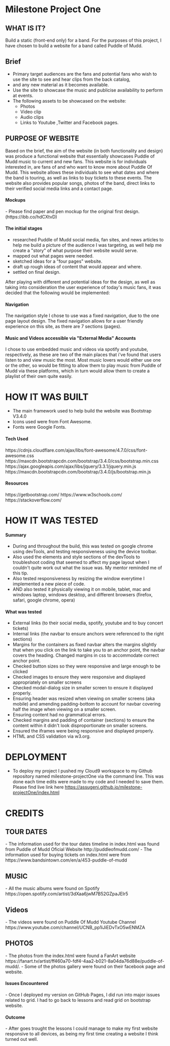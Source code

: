 <h1> Milestone Project One </h1>


 <h2>WHAT IS IT?</h2>
 
Build a static (front-end only) for a band. For the purposes of this project, I have chosen to build a website for 
a band called Puddle of Mudd. 

<h2>Brief</h2>

- Primary target audiences are the fans and potential fans who wish to use the site to see and hear clips from the back catalog, 
- and any new material as it becomes available.
- Use the site to showcase the music and publicise availability to perform at events.
- The following assets to be showcased on the website:
    - Photos
    - Video clip
    - Audio clips
    - Links to Youtube ,Twitter and Facebook pages.

 
<h2>PURPOSE OF WEBSITE</h2>
Based on the brief, the aim of the website (in both functionality and design) was produce a functional website that essentially 
showcases Puddle of Mudd music to current and new fans.
This website is for individuals interested in, are fans of and who want to know more about Puddle Of Mudd. This website allows these individuals to see what dates and where the band is touring, as well as links to buy tickets to these events. The website also provides popular songs, photos of the band, direct links to their verified social media links and a contact page.

<h4>Mockups</h4>
- Please find paper and pen mockup for the original first design.(https://ibb.co/hdCXtvD)


<h4>The initial stages</h4>

- researched Puddle of Mudd social media, fan sites, and news articles to help me build a picture of the audience I was targeting, as well help me create a "story" of what purpose their website would serve.
- mapped out what pages were needed.
- sketched ideas for a "four pages" website.
- draft up rough ideas of content that would appear and where.
- settled on final design.

After playing with different and potential ideas for the design, as well as taking into consideration the user experience of today's music fans, it was decided that the following would be implemented:


<h4>Navigation</h4>

The navigation style I chose to use was a fixed navigation, due to the one page layout design. The fixed navigation allows for a user friendly experience on this site, as
there are 7 sections (pages).

 
<h4>Music and Videos accessible via "External Media" Accounts</h4> 

I chose to use embedded music and videos via spotify and youtube, respectively, as these are two of the main places that i've 
found that users listen to and view music the most. Most music lovers would either use one or the other, so would be fitting to
allow them to play music from Puddle of Mudd via these platforms, which in turn would allow them to create a playlist of their own quite 
easily.

<h1>HOW IT WAS BUILT</h1>

- The main framework used to help build the website was Bootstrap V3.4.0
- Icons used were from Font Awesome. 
- Fonts were Google Fonts.

<h4>Tech Used</h4>
https://cdnjs.cloudflare.com/ajax/libs/font-awesome/4.7.0/css/font-awesome.css
https://maxcdn.bootstrapcdn.com/bootstrap/3.4.0/css/bootstrap.min.css
https://ajax.googleapis.com/ajax/libs/jquery/3.3.1/jquery.min.js
https://maxcdn.bootstrapcdn.com/bootstrap/3.4.0/js/bootstrap.min.js

<h4>Resources</h4>
https://getbootstrap.com/
https://www.w3schools.com/ 
https://stackoverflow.com/

<h1>HOW IT WAS TESTED</h1>

<h4>Summary</h4>

- During and throughout the build, this was tested on google chrome using devTools, and testing responsiveness using the device toolbar. 
- Also used the elements and style sections of the devTools to troubleshoot coding that seemed to affect my page layout when I couldn't quite work out what the issue was. My mentor reminded me of this tip.
- Also tested responsiveness by resizing the window everytime I implemented a new piece of code.
- AND also tested it physically viewing it on mobile, tablet, mac and windows laptop, windows desktop, and different browsers (firefox, safari, google chrome, opera)

<h4>What was tested</h4>

- External links (to their social media, spotify, youtube and to buy concert tickets)
- Internal links (the navbar to ensure anchors were referenced to the right sections)
- Margins for the containers as fixed navbar alters the margins slightly that when you click on the link to take you to an anchor point, the navbar covers the heading. Changed margins in css to accommodate correct anchor point.
- Checked button sizes so they were responsive and large enough to be clicked
- Checked images to ensure they were responsive and displayed appropriately on smaller screens
- Checked modal-dialog size in smaller screen to ensure it displayed properly.
- Ensuring header was resized when viewing on smaller screens (aka mobile) and amending padding-bottom to account for navbar covering half the image when viewing on a smaller screen.
- Ensuring content had no grammatical errors.
- Checked margins and padding of container (sections) to ensure the content within it didn't look disproportionate on smaller screens.
- Ensured the iframes were being responsive and displayed properly.
- HTML and CSS validation via w3.org.

<h1> DEPLOYMENT</h1>

- To deploy my project I pushed my Cloud9 workspace to my Github repository named milestone-projectOne via the command line. This was done each time edits were made to my code and I needed to save them. Please find live link here https://assugeni.github.io/milestone-projectOne/index.html 

<h1>CREDITS</h1>

<h2>TOUR DATES</h2>
- The information used for the tour dates timeline in index.html was found from Puddle of Mudd Oficial Website http://puddleofmudd.com/
- The information used for buying tickets on index.html were from  https://www.bandsintown.com/en/a/453-puddle-of-mudd

<h2>MUSIC</h2>
- All the music albums were found on Spotify https://open.spotify.com/artist/3dXaa6jwM7B52GZpaJEIr5

<h2>Videos</h2>
- The videos were found on Puddle Of Mudd Youtube Channel https://www.youtube.com/channel/UCNB_pp1iJiEDvTxO5wENMZA

<h2>PHOTOS</h2>
- The photos from the index.html were found a FanArt website https://fanart.tv/artist/ff460a70-fdf4-4aa2-b021-8a04da76d88e/puddle-of-mudd/. 
- Some of the photos gallery were found on their facebook page and website.

<h4>Issues Encountered</h4>
- Once I deployed my version on GitHub Pages, I did run into major issues related to grid. I had to go back to lessons and read grid on bootstrap website.


<h4>Outcome</h4>
- After goes trought the lessons I could manage to make my first website responsive to all devices, as being my first time creating a website I think turned out well. 



